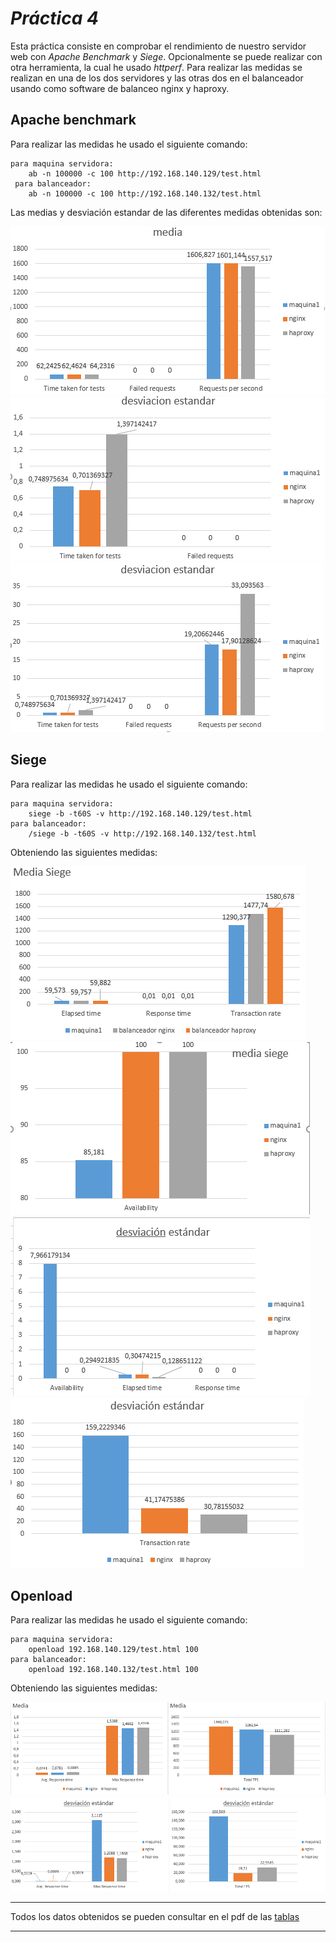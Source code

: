 # **_Práctica 4_**

Esta práctica consiste en comprobar el rendimiento de nuestro servidor web con _Apache Benchmark_ y _Siege_. Opcionalmente se puede realizar con otra herramienta, la cual he usado _httperf_. Para realizar las medidas se realizan en una de los dos servidores y las otras dos en el balanceador usando como software de balanceo nginx y haproxy.
## **Apache benchmark**
Para realizar las medidas he usado el siguiente comando:

	para maquina servidora:
		ab -n 100000 -c 100 http://192.168.140.129/test.html
	 para balanceador:
		ab -n 100000 -c 100 http://192.168.140.132/test.html

Las medias y desviación estandar de las diferentes medidas obtenidas son:

![img](https://github.com/GinesNC/SWAP/blob/master/practica4/archivos/grafica_media_apache.PNG)
![img](https://github.com/GinesNC/SWAP/blob/master/practica4/archivos/DVest_apache_1.PNG)
![img](https://github.com/GinesNC/SWAP/blob/master/practica4/archivos/DVest_apache_2.PNG)


## **Siege**
Para realizar las medidas he usado el siguiente comando:

	para maquina servidora:
		siege -b -t60S -v http://192.168.140.129/test.html
 	para balanceador:
		/siege -b -t60S -v http://192.168.140.132/test.html

Obteniendo las siguientes medidas:

![img](https://github.com/GinesNC/SWAP/blob/master/practica4/archivos/media_siege_1.PNG)
![img](https://github.com/GinesNC/SWAP/blob/master/practica4/archivos/media_siege_2.PNG)
![img](https://github.com/GinesNC/SWAP/blob/master/practica4/archivos/DVest_siege_1.PNG)
![img](https://github.com/GinesNC/SWAP/blob/master/practica4/archivos/DVest_siege_2.PNG)

## **Openload**
Para realizar las medidas he usado el siguiente comando:

	para maquina servidora:
		openload 192.168.140.129/test.html 100
 	para balanceador:
		openload 192.168.140.132/test.html 100

Obteniendo las siguientes medidas:

![img](https://github.com/GinesNC/SWAP/blob/master/practica4/archivos/mediaOpenload.PNG)
![img](https://github.com/GinesNC/SWAP/blob/master/practica4/archivos/DVest_openload.PNG)

****
Todos los datos obtenidos se pueden consultar en el pdf de las [tablas]()
****
